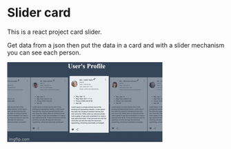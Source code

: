 # Slider card

This is a react project card slider.

Get data from a json then put the data in a card and with a slider mechanism you can see each person.

![](5z7pig.gif)
